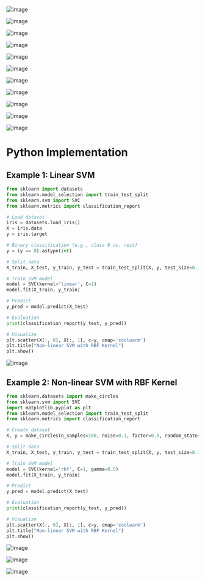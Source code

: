 ![image](https://github.com/user-attachments/assets/cfaee24a-dd20-47e6-a934-d4202e476cfd)

![image](https://github.com/user-attachments/assets/39395731-682f-4d41-bd46-38dbcc400523)

![image](https://github.com/user-attachments/assets/aaba7851-9178-4fdc-a378-88c1cbc96bb3)

![image](https://github.com/user-attachments/assets/6cdd335d-7412-40aa-b062-da9c9ba849cb)

![image](https://github.com/user-attachments/assets/d12a7ed5-993f-402d-a535-d86473f413d0)

![image](https://github.com/user-attachments/assets/67bd712a-66be-4a95-971b-0e319dc8edc8)

![image](https://github.com/user-attachments/assets/6f0b19b6-8e98-43e5-ae45-fa0f72b35490)

![image](https://github.com/user-attachments/assets/477fa588-0444-498b-be85-8b60ccbac7bc)

![image](https://github.com/user-attachments/assets/5023fefc-eda1-4e2e-a3ed-5b4dcba8d854)

![image](https://github.com/user-attachments/assets/b736183a-3857-443e-908c-6a3ba4a9675b)

![image](https://github.com/user-attachments/assets/34792054-f94d-4b6d-a648-7f79c9b03942)

# Python Implementation

## Example 1: Linear SVM

```python
from sklearn import datasets
from sklearn.model_selection import train_test_split
from sklearn.svm import SVC
from sklearn.metrics import classification_report

# Load dataset
iris = datasets.load_iris()
X = iris.data
y = iris.target

# Binary classification (e.g., class 0 vs. rest)
y = (y == 0).astype(int)

# Split data
X_train, X_test, y_train, y_test = train_test_split(X, y, test_size=0.3, random_state=42)

# Train SVM model
model = SVC(kernel='linear', C=1)
model.fit(X_train, y_train)

# Predict
y_pred = model.predict(X_test)

# Evaluation
print(classification_report(y_test, y_pred))

# Visualize
plt.scatter(X[:, 0], X[:, 1], c=y, cmap='coolwarm')
plt.title("Non-linear SVM with RBF Kernel")
plt.show()

```
![image](https://github.com/user-attachments/assets/0de6c118-7edd-444a-ae84-b0972ed4240c)


## Example 2: Non-linear SVM with RBF Kernel

```python
from sklearn.datasets import make_circles
from sklearn.svm import SVC
import matplotlib.pyplot as plt
from sklearn.model_selection import train_test_split
from sklearn.metrics import classification_report

# Create dataset
X, y = make_circles(n_samples=100, noise=0.1, factor=0.5, random_state=42)

# Split data
X_train, X_test, y_train, y_test = train_test_split(X, y, test_size=0.3, random_state=42)

# Train SVM model
model = SVC(kernel='rbf', C=1, gamma=0.5)
model.fit(X_train, y_train)

# Predict
y_pred = model.predict(X_test)

# Evaluation
print(classification_report(y_test, y_pred))

# Visualize
plt.scatter(X[:, 0], X[:, 1], c=y, cmap='coolwarm')
plt.title("Non-linear SVM with RBF Kernel")
plt.show()

```

![image](https://github.com/user-attachments/assets/b69a91d9-c87c-4189-acad-613c4c6cfc01)

![image](https://github.com/user-attachments/assets/0672fc82-3f33-4176-b28a-10857baff4af)

![image](https://github.com/user-attachments/assets/04d5a85b-8141-4ae3-b961-076deb154a6d)





